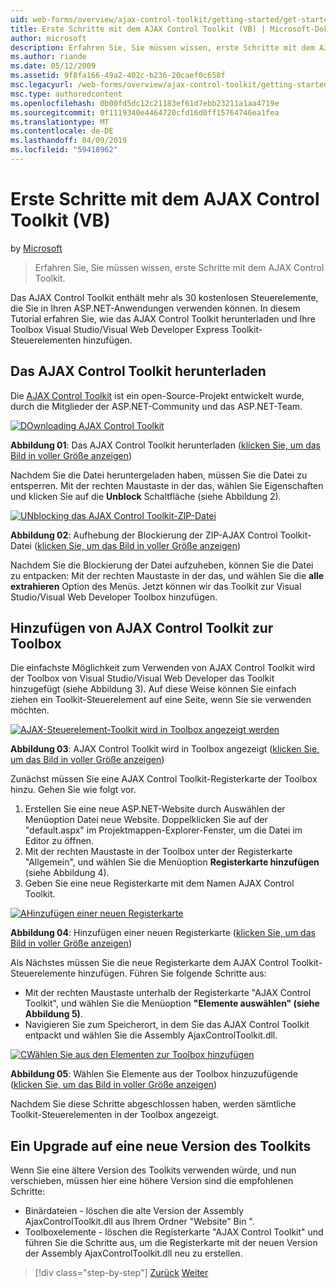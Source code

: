 ```yaml
---
uid: web-forms/overview/ajax-control-toolkit/getting-started/get-started-with-the-ajax-control-toolkit-vb
title: Erste Schritte mit dem AJAX Control Toolkit (VB) | Microsoft-Dokumentation
author: microsoft
description: Erfahren Sie, Sie müssen wissen, erste Schritte mit dem AJAX Control Toolkit.
ms.author: riande
ms.date: 05/12/2009
ms.assetid: 9f8fa166-49a2-402c-b236-20caef0c658f
msc.legacyurl: /web-forms/overview/ajax-control-toolkit/getting-started/get-started-with-the-ajax-control-toolkit-vb
msc.type: authoredcontent
ms.openlocfilehash: 0b00fd5dc12c21183ef61d7ebb23211a1aa4719e
ms.sourcegitcommit: 0f1119340e4464720cfd16d0ff15764746ea1fea
ms.translationtype: MT
ms.contentlocale: de-DE
ms.lasthandoff: 04/09/2019
ms.locfileid: "59418962"
---
```

# <a name="get-started-with-the-ajax-control-toolkit-vb"></a>Erste Schritte mit dem AJAX Control Toolkit (VB)

by [Microsoft](https://github.com/microsoft)

> Erfahren Sie, Sie müssen wissen, erste Schritte mit dem AJAX Control Toolkit.


Das AJAX Control Toolkit enthält mehr als 30 kostenlosen Steuerelemente, die Sie in Ihren ASP.NET-Anwendungen verwenden können. In diesem Tutorial erfahren Sie, wie das AJAX Control Toolkit herunterladen und Ihre Toolbox Visual Studio/Visual Web Developer Express Toolkit-Steuerelementen hinzufügen.

## <a name="downloading-the-ajax-control-toolkit"></a>Das AJAX Control Toolkit herunterladen

Die [AJAX Control Toolkit](http://devexpress.com/act) ist ein open-Source-Projekt entwickelt wurde, durch die Mitglieder der ASP.NET-Community und das ASP.NET-Team.


[![DOwnloading AJAX Control Toolkit](get-started-with-the-ajax-control-toolkit-vb/_static/image1.jpg)](get-started-with-the-ajax-control-toolkit-vb/_static/image1.png)

**Abbildung 01**: Das AJAX Control Toolkit herunterladen ([klicken Sie, um das Bild in voller Größe anzeigen](get-started-with-the-ajax-control-toolkit-vb/_static/image2.png))


Nachdem Sie die Datei heruntergeladen haben, müssen Sie die Datei zu entsperren. Mit der rechten Maustaste in der das, wählen Sie Eigenschaften und klicken Sie auf die **Unblock** Schaltfläche (siehe Abbildung 2).


[![UNblocking das AJAX Control Toolkit-ZIP-Datei](get-started-with-the-ajax-control-toolkit-vb/_static/image2.jpg)](get-started-with-the-ajax-control-toolkit-vb/_static/image3.png)

**Abbildung 02**: Aufhebung der Blockierung der ZIP-AJAX Control Toolkit-Datei ([klicken Sie, um das Bild in voller Größe anzeigen](get-started-with-the-ajax-control-toolkit-vb/_static/image4.png))


Nachdem Sie die Blockierung der Datei aufzuheben, können Sie die Datei zu entpacken: Mit der rechten Maustaste in der das, und wählen Sie die **alle extrahieren** Option des Menüs. Jetzt können wir das Toolkit zur Visual Studio/Visual Web Developer Toolbox hinzufügen.

## <a name="adding-the-ajax-control-toolkit-to-the-toolbox"></a>Hinzufügen von AJAX Control Toolkit zur Toolbox

Die einfachste Möglichkeit zum Verwenden von AJAX Control Toolkit wird der Toolbox von Visual Studio/Visual Web Developer das Toolkit hinzugefügt (siehe Abbildung 3). Auf diese Weise können Sie einfach ziehen ein Toolkit-Steuerelement auf eine Seite, wenn Sie sie verwenden möchten.


[![AJAX-Steuerelement-Toolkit wird in Toolbox angezeigt werden](get-started-with-the-ajax-control-toolkit-vb/_static/image3.jpg)](get-started-with-the-ajax-control-toolkit-vb/_static/image5.png)

**Abbildung 03**: AJAX Control Toolkit wird in Toolbox angezeigt ([klicken Sie, um das Bild in voller Größe anzeigen](get-started-with-the-ajax-control-toolkit-vb/_static/image6.png))


Zunächst müssen Sie eine AJAX Control Toolkit-Registerkarte der Toolbox hinzu. Gehen Sie wie folgt vor.

1. Erstellen Sie eine neue ASP.NET-Website durch Auswählen der Menüoption Datei neue Website. Doppelklicken Sie auf der "default.aspx" im Projektmappen-Explorer-Fenster, um die Datei im Editor zu öffnen.
2. Mit der rechten Maustaste in der Toolbox unter der Registerkarte "Allgemein", und wählen Sie die Menüoption **Registerkarte hinzufügen** (siehe Abbildung 4).
3. Geben Sie eine neue Registerkarte mit dem Namen AJAX Control Toolkit.


[![AHinzufügen einer neuen Registerkarte](get-started-with-the-ajax-control-toolkit-vb/_static/image4.jpg)](get-started-with-the-ajax-control-toolkit-vb/_static/image7.png)

**Abbildung 04**: Hinzufügen einer neuen Registerkarte ([klicken Sie, um das Bild in voller Größe anzeigen](get-started-with-the-ajax-control-toolkit-vb/_static/image8.png))


Als Nächstes müssen Sie die neue Registerkarte dem AJAX Control Toolkit-Steuerelemente hinzufügen. Führen Sie folgende Schritte aus:

- Mit der rechten Maustaste unterhalb der Registerkarte "AJAX Control Toolkit", und wählen Sie die Menüoption **"Elemente auswählen" (siehe Abbildung 5)**.
- Navigieren Sie zum Speicherort, in dem Sie das AJAX Control Toolkit entpackt und wählen Sie die Assembly AjaxControlToolkit.dll.


[![CWählen Sie aus den Elementen zur Toolbox hinzufügen](get-started-with-the-ajax-control-toolkit-vb/_static/image5.jpg)](get-started-with-the-ajax-control-toolkit-vb/_static/image9.png)

**Abbildung 05**: Wählen Sie Elemente aus der Toolbox hinzuzufügende ([klicken Sie, um das Bild in voller Größe anzeigen](get-started-with-the-ajax-control-toolkit-vb/_static/image10.png))


Nachdem Sie diese Schritte abgeschlossen haben, werden sämtliche Toolkit-Steuerelementen in der Toolbox angezeigt.

## <a name="upgrading-to-a-new-version-of-the-toolkit"></a>Ein Upgrade auf eine neue Version des Toolkits

Wenn Sie eine ältere Version des Toolkits verwenden würde, und nun verschieben, müssen hier eine höhere Version sind die empfohlenen Schritte:

- Binärdateien - löschen die alte Version der Assembly AjaxControlToolkit.dll aus Ihrem Ordner "Website" Bin ".
- Toolboxelemente - löschen die Registerkarte "AJAX Control Toolkit" und führen Sie die Schritte aus, um die Registerkarte mit der neuen Version der Assembly AjaxControlToolkit.dll neu zu erstellen.

> [!div class="step-by-step"]
> [Zurück](creating-a-custom-ajax-control-toolkit-control-extender-cs.md)
> [Weiter](using-ajax-control-toolkit-controls-and-control-extenders-vb.md)
